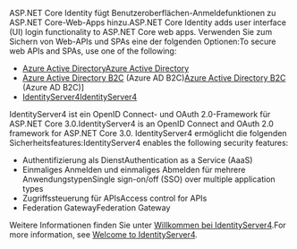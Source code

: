 <span data-ttu-id="e0b10-101">ASP.NET Core Identity fügt Benutzeroberflächen-Anmeldefunktionen zu ASP.NET Core-Web-Apps hinzu.</span><span class="sxs-lookup"><span data-stu-id="e0b10-101">ASP.NET Core Identity adds user interface (UI) login functionality to ASP.NET Core web apps.</span></span> <span data-ttu-id="e0b10-102">Verwenden Sie zum Sichern von Web-APIs und SPAs eine der folgenden Optionen:</span><span class="sxs-lookup"><span data-stu-id="e0b10-102">To secure web APIs and SPAs, use one of the following:</span></span>

* [<span data-ttu-id="e0b10-103">Azure Active Directory</span><span class="sxs-lookup"><span data-stu-id="e0b10-103">Azure Active Directory</span></span>](/azure/api-management/api-management-howto-protect-backend-with-aad)
* <span data-ttu-id="e0b10-104">[Azure Active Directory B2C](/azure/active-directory-b2c/active-directory-b2c-custom-rest-api-netfw) (Azure AD B2C)</span><span class="sxs-lookup"><span data-stu-id="e0b10-104">[Azure Active Directory B2C](/azure/active-directory-b2c/active-directory-b2c-custom-rest-api-netfw) (Azure AD B2C)]</span></span>
* [<span data-ttu-id="e0b10-105">IdentityServer4</span><span class="sxs-lookup"><span data-stu-id="e0b10-105">IdentityServer4</span></span>](https://identityserver.io)

<span data-ttu-id="e0b10-106">IdentityServer4 ist ein OpenID Connect- und OAuth 2.0-Framework für ASP.NET Core 3.0.</span><span class="sxs-lookup"><span data-stu-id="e0b10-106">IdentityServer4 is an OpenID Connect and OAuth 2.0 framework for ASP.NET Core 3.0.</span></span> <span data-ttu-id="e0b10-107">IdentityServer4 ermöglicht die folgenden Sicherheitsfeatures:</span><span class="sxs-lookup"><span data-stu-id="e0b10-107">IdentityServer4 enables the following security features:</span></span>

* <span data-ttu-id="e0b10-108">Authentifizierung als Dienst</span><span class="sxs-lookup"><span data-stu-id="e0b10-108">Authentication as a Service (AaaS)</span></span>
* <span data-ttu-id="e0b10-109">Einmaliges Anmelden und einmaliges Abmelden für mehrere Anwendungstypen</span><span class="sxs-lookup"><span data-stu-id="e0b10-109">Single sign-on/off (SSO) over multiple application types</span></span>
* <span data-ttu-id="e0b10-110">Zugriffssteuerung für APIs</span><span class="sxs-lookup"><span data-stu-id="e0b10-110">Access control for APIs</span></span>
* <span data-ttu-id="e0b10-111">Federation Gateway</span><span class="sxs-lookup"><span data-stu-id="e0b10-111">Federation Gateway</span></span>

<span data-ttu-id="e0b10-112">Weitere Informationen finden Sie unter [Willkommen bei IdentityServer4](http://docs.identityserver.io/en/latest/index.html).</span><span class="sxs-lookup"><span data-stu-id="e0b10-112">For more information, see [Welcome to IdentityServer4](http://docs.identityserver.io/en/latest/index.html).</span></span>